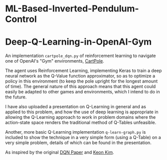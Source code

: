 # ML-Based-Inverted-Pendulum-Control
# Deep-Q-Learning-in-OpenAI-Gym

An implementation `cartpole_dqn.py` of reinforcement learning to navigate one of OpenAI's "Gym" environments, [CartPole](https://github.com/openai/gym/wiki/CartPole-v0). 

The agent uses Reinforcement Learning, implementing Keras to train a deep neural network as the Q-Value function approximator, so as to optimize a policy in this environment (to keep the pole upright for the longest amount of time). The general nature of this approach means that this agent could easily be adapted to other games and environments, which I intend to do in the future. 

I have also uploaded a presentation on Q-Learning in general and as applied to this problem, and how the use of deep learning is appropriate in allowing the Q-Learning approach to work in problem domains where the action-state space renders the traditional method of Q-Tables unfeasible. 

Another, more basic Q-Learning implementation `q-learn-graph.py` is included to show the technique in a very simple form (using a Q-Table) on a very simple problem, details of which can be found in the presentation. 

As inspired by the original [DQN Paper](https://www.cs.toronto.edu/~vmnih/docs/dqn.pdf) and [Keon Kim](https://github.com/keon).
